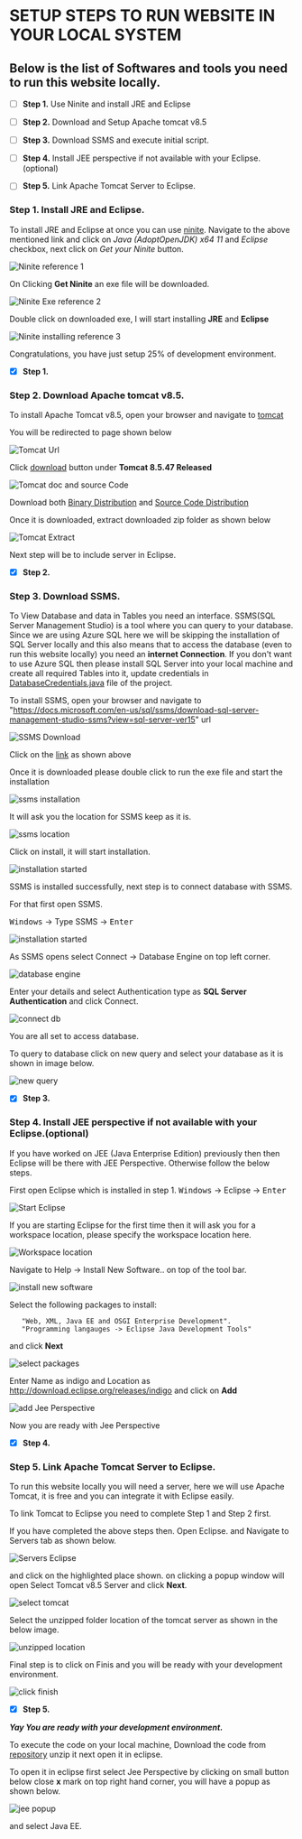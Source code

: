 # SETUP STEPS TO RUN WEBSITE IN YOUR LOCAL SYSTEM

  ## Below is the list of Softwares and tools you need to run this website locally.

   * [ ] **Step 1.** Use Ninite and install JRE and Eclipse

   * [ ] **Step 2.** Download and Setup Apache tomcat v8.5
  
   * [ ] **Step 3.** Download SSMS and execute initial script.
  
   * [ ] **Step 4.** Install JEE perspective if not available with your Eclipse.(optional)
   
   * [ ] **Step 5.** Link Apache Tomcat Server to Eclipse.
  
  
  
  ### **Step 1.** Install JRE and Eclipse.
  
   To install JRE and Eclipse at once you can use [ninite](https://ninite.com/).
   Navigate to the above mentioned link and click on _Java (AdoptOpenJDK) x64 11_ and _Eclipse_ checkbox, next click on _Get your Ninite_     button.
  
   ![Ninite reference 1](documentImages/ninite1.png)
   
   On Clicking  **Get Ninite** an exe file will be downloaded.
   
   ![Ninite Exe reference 2](documentImages/screenshot001.png)
   
   Double click on downloaded exe, I will start installing **JRE** and **Eclipse**
   
   ![Ninite installing reference 3](documentImages/screenshot002.png)
  
   Congratulations, you have just setup 25% of development environment.
  
   * [x] **Step 1.**

### **Step 2.** Download Apache tomcat v8.5.

  To install Apache Tomcat v8.5, open your browser and navigate to [tomcat](http://tomcat.apache.org/)
  
  You will be redirected to page shown below
  
  ![Tomcat Url](documentImages/tomcatDownload.png)
  
  Click [download](https://tomcat.apache.org/download-80.cgi) button under **Tomcat 8.5.47 Released**
  
  ![Tomcat doc and source Code](documentImages/downloaddocAndzip.png)
  
  Download both [Binary Distribution](http://apachemirror.wuchna.com/tomcat/tomcat-8/v8.5.47/bin/apache-tomcat-8.5.47-windows-x64.zip) and [Source Code Distribution](http://apachemirror.wuchna.com/tomcat/tomcat-8/v8.5.47/bin/embed/apache-tomcat-8.5.47-embed.zip)
  
  Once it is downloaded, extract downloaded zip folder as shown below
  
  ![Tomcat Extract](documentImages/extractTomcat.png)
  
  Next step will be to include server in Eclipse.
  
  * [x] **Step 2.**
  
### **Step 3.** Download SSMS.

  To View Database and data in Tables you need an interface. SSMS(SQL Server Management Studio) is a tool where you can query to your database. Since we are using Azure SQL here we will be skipping the installation of SQL Server locally and this also means that to access the database (even to run this website locally) you need an **internet Connection**. If you don't want to use Azure SQL then please install SQL Server into your local machine and create all required Tables into it, update credentials in [DatabaseCredentials.java](OHGH/project/src/com/ohdgh/db/DatabaseCredentials.java) file of the project.
  
  To install SSMS, open your browser and navigate to "https://docs.microsoft.com/en-us/sql/ssms/download-sql-server-management-studio-ssms?view=sql-server-ver15" url
  
  ![SSMS Download](documentImages/ssmsDownload.png)
  
  Click on the [link](https://aka.ms/ssmsfullsetup) as shown above
  
  Once it is downloaded please double click to run the exe file and start the installation
  
  ![ssms installation](documentImages/runDownloadedExe.png)
  
  It will ask you the location for SSMS keep as it is.
  
  ![ssms location](documentImages/installssms.png)
  
  Click on install, it will start installation.
  
  ![installation started](documentImages/installedssms.png)
  
  SSMS is installed successfully, next step is to connect database with SSMS.
  
  For that first open SSMS.
  
  <kbd>Windows</kbd> -> Type SSMS -> <kbd>Enter</kbd>
  
  ![installation started](documentImages/openssms001.png)
  
  As SSMS opens select Connect -> Database Engine on top left corner.
  
  ![database engine](documentImages/connectdb001.png)
  
  Enter your details and select Authentication type as **SQL Server Authentication** and click Connect.
  
  ![connect db](documentImages/connectDB.png)
  
  You are all set to access database.
  
  To query to database click on new query and select your database as it is shown in image below.
  
  ![new query](documentImages/newQuery.png)
  
  * [x] **Step 3.**
  
### **Step 4.** Install JEE perspective if not available with your Eclipse.(optional)
  If you have worked on JEE (Java Enterprise Edition) previously then then Eclipse will be there with JEE Perspective.
  Otherwise follow the below steps.
  
  First open Eclipse which is installed in step 1.
  <kbd>Windows</kbd> -> Eclipse -> <kbd>Enter</kbd>
  
  ![Start Eclipse](documentImages/openEclipse.png)
  
  If you are starting Eclipse for the first time then it will ask you for a workspace location, please specify the workspace location here.
  
  ![Workspace location](documentImages/selectWorkSpace.png)
  
  Navigate to Help -> Install New Software.. on top of the tool bar.
  
  ![install new software](documentImages/JEEPerspective001.png)
  
  Select the following packages to install:

       "Web, XML, Java EE and OSGI Enterprise Development". 
       "Programming langauges -> Eclipse Java Development Tools"
       
  and click **Next**
       
  ![select packages](documentImages/softwareSelection.png)
  
  Enter Name as indigo and Location as http://download.eclipse.org/releases/indigo and click on **Add**
  
  ![add Jee Perspective](documentImages/JeeNameUrl.png)
  
  Now you are ready with Jee Perspective
  
  * [x] **Step 4.**
  
### **Step 5.** Link Apache Tomcat Server to Eclipse.
  To run this website locally you will need a server, here we will use Apache Tomcat, it is free and you can integrate it with Eclipse easily.
  
  To link Tomcat to Eclipse you need to complete Step 1 and Step 2 first.
  
If you have completed the above steps then.
Open Eclipse.
and Navigate to Servers tab as shown below.

![Servers Eclipse](documentImages/clickOnServers.png)

and click on the highlighted place shown.
on clicking a popup window will open
Select Tomcat v8.5 Server and click **Next**.

![select tomcat](documentImages/select8.5.png)

Select the unzipped folder location of the tomcat server as shown in the below image.

![unzipped location](documentImages/selectUnzippedLocation.png)

Final step is to click on Finis and you will be ready with your development environment.

![click finish](documentImages/clickFinish.png)

* [x] **Step 5.**

***Yay You are ready with your development environment.***
  
To execute the code on your local machine, Download the code from [repository](https://github.com/kumaramitrou/OHGH/tree/ohdgh) unzip it next open it in eclipse.

To open it in eclipse first select Jee Perspective by clicking on small button below close **x** mark on top right hand corner, you will have a popup as shown below.

![jee popup](documentImages/selectJEEperspective.png)

and select Java EE.

